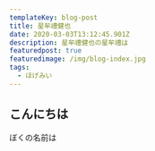```yaml
---
templateKey: blog-post
title: 星牟禮健也
date: 2020-03-03T13:12:45.901Z
description: 星牟禮健也の星牟禮は
featuredpost: true
featuredimage: /img/blog-index.jpg
tags:
  - ほげみい
---
```

## こんにちは
ぼくの名前は
